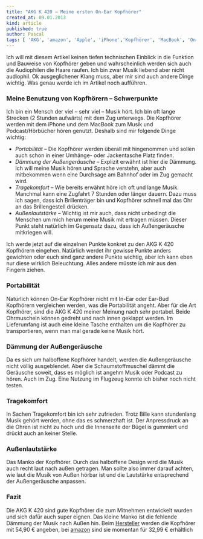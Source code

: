 ```yaml
---
title: "AKG K 420 – Meine ersten On-Ear Kopfhörer"
created_at: 09.01.2013
kind: article
published: true
author: Pascal
tags: [ 'AKG', 'amazon', 'Apple', 'iPhone','Kopfhörer', 'MacBook', 'On-Ear' ]
---
```

Ich will mit diesem Artikel keinen tiefen technischen Einblick in die Funktion und Bauweise von Kopfhörer geben und wahrscheinlich werden sich auch die Audiophilen die Haare raufen. Ich bin zwar Musik liebend aber nicht audiophil. Ok ausgeglichener Klang muss, aber mir sind auch andere Dinge wichtig. Was genau werde ich im Artikel noch aufführen.

<!-- more -->

### Meine Benutzung von Kopfhörern – Schwerpunkte

Ich bin ein Mensch der viel – sehr viel – Musik hört. Ich bin oft lange Strecken (2 Stunden aufwärts) mit dem Zug unterwegs. Die Kopfhörer werden mit dem iPhone und dem MacBook zum Musik und Podcast/Hörbücher hören genutzt. Deshalb sind mir folgende Dinge wichtig:

- *Portabilität* – Die Kopfhörer werden überall mit hingenommen und sollen auch schon in einer Umhänge- oder Jackentasche Platz finden.
- *Dämmung der Außengeräusche* – Explizit erwähnt ist hier die Dämmung. Ich will meine Musik hören und Sprache verstehn, aber auch mitbekommen wenn eine Durchsage am Bahnhof oder im Zug gemacht wird.
- *Tragekomfort* – Wie bereits erwähnt höre ich oft und lange Musik. Manchmal kann eine Zugfahrt 7 Stunden oder länger dauern. Dazu muss ich sagen, dass ich Brillenträger bin und Kopfhörer schnell mal das Ohr an das Brillengestell drücken.
- *Außenlautstärke* – Wichtig ist mir auch, dass nicht unbedingt die Menschen um mich herum meine Musik mit ertragen müssen. Dieser Punkt steht natürlich im Gegensatz dazu, dass ich Außengeräusche mitkriegen will.

Ich werde jetzt auf die einzelnen Punkte konkret zu den AKG K 420 Kopfhörern eingehen. Natürlich werdet ihr gewisse Punkte anders gewichten oder euch sind ganz andere Punkte wichtig, aber ich kann eben nur diese wirklich Beleuchtung. Alles andere müsste ich mir aus den Fingern ziehen.

### Portabilität

Natürlich können On-Ear Kopfhörer nicht mit In-Ear oder Ear-Bud Kopfhörern vergleichen werden, was die Portabilität angeht. Aber für die Art Kopfhörer, sind die AKG K 420 meiner Meinung nach sehr portabel. Beide Ohrmuscheln können gedreht und nach innen geklappt werden. Im Lieferumfang ist auch eine kleine Tasche enthalten um die Kopfhörer zu transportieren, wenn man mal gerade keine Musik hört.

### Dämmung der Außengeräusche

Da es sich um halboffene Kopfhörer handelt, werden die Außengeräusche nicht völlig ausgeblendet. Aber die Schaumstoffmuschel dämmt die Geräusche soweit, dass es möglich ist angehm Musik oder Podcast zu hören. Auch im Zug. Eine Nutzung im Flugzeug konnte ich bisher noch nicht testen.

### Tragekomfort

In Sachen Tragekomfort bin ich sehr zufrieden. Trotz Bille kann stundenlang Musik gehört werden, ohne das es schmerzhaft ist. Der Anpressdruck an die Ohren ist nicht zu hoch und die Innenseite der Bügel is gummiert und drückt auch an keiner Stelle.

### Außenlautstärke

Das Manko der Kopfhörer. Durch das halboffene Design wird die Musik auch recht laut nach außen getragen. Man sollte also immer darauf achten, wie laut die Musik von Außen hörbar ist und die Lautstärke entsprechend der Außengeräusche anpassen.

### Fazit

Die AKG K 420 sind gute Kopfhörer die zum Mitnehmen entwickelt wurden und sich dafür auch super eignen. Das kleine Manko ist die fehlende Dämmung der Musik nach Außen hin. Beim [Hersteller](http://de.akg.com/akg-produkte-detail-de/k420blu.html ) werden die Kopfhörer mit 54,90 € angeben, bei [amazon](http://www.amazon.de/AKG-Denim-Mini-Kopfh%C3%B6rer-faltbar/dp/B001EP6BQW ) sind sie momentan für 32,99 € erhältlich